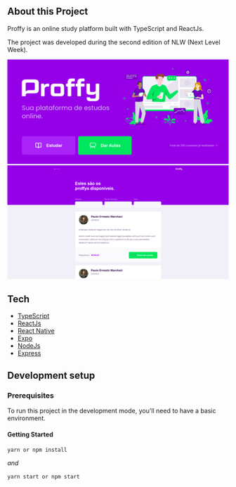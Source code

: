 ## About this Project

Proffy is an online study platform built with TypeScript and ReactJs. 

The project was developed during the second edition of NLW (Next Level Week).

<img src=".github/screen.png" />

<img src=".github/screen2.png" />


## Tech

- [TypeScript](https://www.typescriptlang.org)
- [ReactJs](https://reactjs.org)
- [React Native](https://reactnative.dev/)
- [Expo](https://expo.io/)
- [NodeJs](https://nodejs.org/en/docs/)
- [Express](https://expressjs.com/)

## Development setup

### Prerequisites

To run this project in the development mode, you'll need to have a basic environment.

#### Getting Started

```
yarn or npm install
```

_and_

```
yarn start or npm start
```


